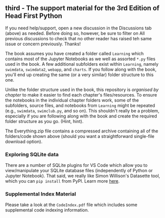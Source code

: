## third - The support material for the 3rd Edition of Head First Python

If you need help/support, open a new discussion in the Discussions tab (above) as needed. Before doing so, however, be sure to filter on All previous discussions to check that no other reader has raised teh same issue or concern previously. Thanks!

The book assumes you have created a folder called `Learning` which contains most of the Jupyter Notebooks as we well as assorted `*.py` files used in the book. A few additional subfolders exist within `Learning`, namely `swimdata`, `swimdata2`, `webapp`, and `charts`. If you follow along with the book, you'll end up creating the same (or a very similar) folder structure to this one. 

Unlike the folder structure used in the book, this repository is *organised by chapter* to make it easier to find each chapter's files/resources. To ensure the notebooks in the individual chapter folders work, some of the subfolders, source files, and notebooks from `Learning` might be repeated (e.g., `swimdata`, `swimclub.py`, and so on). This shouldn't really be a problem, especially if you are following along with the book and create the required folder structure as you go.  (Hint, hint).

The Everything.zip file contains a compressed archive containing all of the folders/code shown above (should you want a straightforward single-file download option).

### Exploring SQLite data

There are a number of SQLite plugins for VS Code which allow you to view/manipulate your SQLite database files (independently of Python or Jupyter Notebook). That said, we really like Simon Willison's Datasette tool, which you can `pip install` from PyPI.  Learn more [here](https://pypi.org/project/datasette/).

### Supplemental Index Material

Please take a look at the `CodeIndex.pdf` file which includes some supplemental code indexing information.
